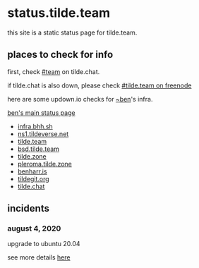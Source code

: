 # status.tilde.team

this site is a static status page for tilde.team. 

## places to check for info

first, check [#team](https://kiwi.tilde.chat/#team) on tilde.chat.

if tilde.chat is also down, please check [#tilde.team on freenode](
http://webchat.freenode.net/?channels=%23tilde.team)

here are some updown.io checks for [~ben](https://tilde.team/~ben/)'s infra.

[ben's main status page](https://status.bhh.sh/)

-   [infra.bhh.sh](https://status.infra.bhh.sh/)
-   [ns1.tildeverse.net](https://status.ns1.tildeverse.net/)
-   [tilde.team](https://updown.tilde.team/)
-   [bsd.tilde.team](https://status.bsd.tilde.team/)
-   [tilde.zone](https://status.tilde.zone/)
-   [pleroma.tilde.zone](https://status.pleroma.tilde.zone/)
-   [benharr.is](https://status.benharr.is/)
-   [tildegit.org](https://status.tildegit.org/)
-   [tilde.chat](https://status.tilde.chat/)

## incidents

### august 4, 2020

upgrade to ubuntu 20.04

see more details [here](https://bhh.sh/pub/tilde.team-20.04-update.txt)


